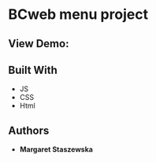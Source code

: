 # BCweb menu project


## View Demo:


## Built With

* JS
* CSS
* Html

## Authors

* **Margaret Staszewska**

